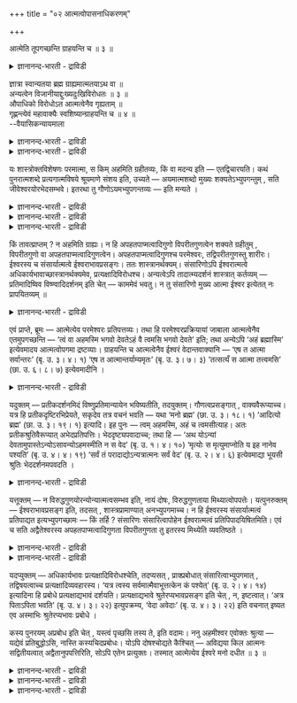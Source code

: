 +++
title = "०२ आत्मत्वोपासनाधिकरणम्"

+++

आत्मेति तूपगच्छन्ति ग्राहयन्ति च ॥ ३ ॥  
<details><summary>ज्ञानानन्द-भारती - द्राविडी</summary>

आत्मेदि तूबगच्चन्दि क्राहयन्दि स ॥ ३ ॥
</details>

ज्ञात्रा स्वान्यतया ब्रह्म ग्राह्यमात्मतयाऽथ वा ॥  
अन्यत्वेन विजानीयाद्दुःख्यदुःखिविरोधतः ॥ ३ ॥  
औपाधिको विरोधोऽत आत्मत्वेनैव गृह्यताम् ॥  
गृह्णन्त्येवं महावाक्यैः स्वशिष्यान्ग्राहयन्ति च ॥ ४ ॥  
--वैयासिकन्यायमाला

<details><summary>ज्ञानानन्द-भारती - द्राविडी</summary>

अऱिगिऱवऩाल् पिरह्ममाऩदु तऩ्ऩैविड वेऱाऩदाग किरहिक्क वेण्डुमा? अल्लदु ताऩ् ऎऩ्ऱेया? (ताऩ्) तुक्क मुळ्ळवऩ् (पिरह्मम्) तुक्कमऱ्ऱदु ऎऩ्ऱु विरोदमिरुप्पदाल् वेऱागत् ताऩ् अऱिय वेण्डुम्।
</details>

<details><summary>ज्ञानानन्द-भारती - द्राविडी</summary>

विरोदम् उबादिगळाल् सॆय्यप्पट्टदु। आगैयाल्, ताऩ् ऎऩ्ऱे ताऩ् किरहिक्क वेण्डुम्। इव्विदमे (ञाऩिगळ्) अऱिगिऱार्गळ्। महा वाक्कियङ्गळिऩाल् तङ्गळ् शिष्यर्गळैयुम् किरहिक्कुम्बडिच् चॆय्गिऱार्गळ्।
</details>

यः शास्त्रोक्तविशेषणः परमात्मा, स किम् अहमिति ग्रहीतव्यः, किं वा मदन्य इति — एतद्विचारयति। कथं पुनरात्मशब्दे प्रत्यगात्मविषये श्रूयमाणे संशय इति, उच्यते — अयमात्मशब्दो मुख्यः शक्यतेऽभ्युपगन्तुम् , सति जीवेश्वरयोरभेदसम्भवे। इतरथा तु गौणोऽयमभ्युपगन्तव्यः — इति मन्यते ।

<details><summary>ज्ञानानन्द-भारती - द्राविडी</summary>

(प्रह्मस्वरूबत्तै तऩ्ऩैक्काट्टिलुम् वेऱाग अऱियवेण्डुमो, अल्लदु तऩदु आत्म स्वरूबमाग अऱिय वेण्डुमा ऎऩ्ऱु सन्देहम्। जीवऩ् तुक्कमुळ्ळवऩागवुम्, पिरह्मम् तुक्कमिल्लामलु मिरुप्पदऩ् मूलम् ऒऩ्ऱुक्कॊऩ्ऱु विरोदमिरुप्पदाल् पिरह्मत्तै तऩ्ऩैक् काट्टिलुम् वेऱागत्ताऩ् अऱिय वेण्डुम्। तऩ् स्वरूबमाग अऱियक्कूडादु ऎऩ्ऱु पूर्वबक्षम्।
</details>

<details><summary>ज्ञानानन्द-भारती - द्राविडी</summary>

जीवऩ् उण्मैयिल् पिरह्म स्वरूबम्दाऩ्। तुक्कम् मुदलियवै अन्दक्करणमॆऩ्ऩुम् उबादियाल् एऱ्पट्टदु। अदु वास्तवमल्ल। उण्मैयाग विरोदमिल्लाददाल् पिरह्मत्तै आत्म स्वरूबमागत् ताऩ् अऱियवेण्डुम्। तऩ्ऩैक् काट्टिलुम् वेऱाग अऱियक्कूडादु। महावाक्यङ्गळ् पिरह्मत्तै आत्मावा कवे उबदेसिक्किऩ्ऱऩ। पिरह्म वित्तुक्कळ् तम् शिष्यर्गळुक्कु आत्म स्वरूबमागत्ताऩ् पिरह्मत्तै उबदेसिक्किऱार्गळ् ऎऩ्ऱु सित्तान्दम्)।
</details>

<details><summary>ज्ञानानन्द-भारती - द्राविडी</summary>

सास्तिरत्तिल् सॊल्लप्पट्ट विसेषणङ्गळै युडैय परमात्मा ऎवरो, अवर् “नाऩ्” ऎऩ्ऱु अऱिन्दु कॊळ्ळ वेण्डियवरा, अल्लदु "ऎऩ्ऩैविड वेऱु” ऎऩ्ऱु अऱिन्दु कॊळ्ळवेण्डियवरा, ऎऩ्ऱ इदै विसारिक्किऱार्। उळ्ळेयिरुक्कुम् आत्मावै विषयमा युळ्ळ “आत्मा” ऎऩ्ऱ वार्त्तै केट्कप्पडुवदिल् ऎप्पडि सन्देहम् ऎऩ्ऱाल्? सॊल्गिऱोम्। जीवऩुम्, ईसुवरऩुम् वेऱऩ्ऩियिल् इरुक्क मुडियुमेयाऩाल् इन्द “आत्मा” ऎऩ्ऱ वार्त्तै मुक्कियमाऩ अर्त्तत्तिल् सॊल्लप् पट्टदाग ऒप्पुक् कॊळ्ळमुडियुम्; इल्लैयाऩाल् कौणम् ऎऩ्ऱुदाऩ् अङ्गीगरिक्कवेण्डुम्; ऎऩ्ऱु निऩैक्किऱाऩ्।
</details>

किं तावत्प्राप्तम् ? न अहमिति ग्राह्यः। न हि अपहतपाप्मत्वादिगुणो विपरीतगुणत्वेन शक्यते ग्रहीतुम् , विपरीतगुणो वा अपहतपाप्मत्वादिगुणत्वेन। अपहतपाप्मत्वादिगुणश्च परमेश्वरः, तद्विपरीतगुणस्तु शारीरः। ईश्वरस्य च संसार्यात्मत्वे ईश्वराभावप्रसङ्गः। ततः शास्त्रानर्थक्यम्। संसारिणोऽपि ईश्वरात्मत्वे अधिकार्यभावाच्छास्त्रानर्थक्यमेव, प्रत्यक्षादिविरोधश्च। अन्यत्वेऽपि तादात्म्यदर्शनं शास्त्रात् कर्तव्यम् — प्रतिमादिष्विव विष्ण्वादिदर्शनम् इति चेत् — काममेवं भवतु। न तु संसारिणो मुख्य आत्मा ईश्वर इत्येतत् नः प्रापयितव्यम् ॥

<details><summary>ज्ञानानन्द-भारती - द्राविडी</summary>

पूर्वबक्षम्: ऎदु न्यायम्? "नाऩ्” ऎऩ्ऱु किरहिक्कक्कूडादु। "ऎव्विद पाबमुमऱ्ऱदु" मुदलाऩ कुणङ्गळोडु कूडिऩवरै नेर्माऱाऩ कुणत्तोडु कूडिऩवराग किरहिप्पदु मुडियादु। नेर्माऱाऩ कुणत् तोडु कूडिऩ वरैयुम् ऎव्विद पाबमुमऱ्ऱदु मुदलाऩ कुणमुळ्ळवराग किरहिक्क मुडियादु। ऎव्विद तोषमु मऱ्ऱदु मुदलाऩ कुणङ्गळोडु कूडिऩवर् परमेसुवरऩ्। अदऱ्कु नेर् विबरीद कुणङ्गळोडु कूडिऩदुवो सरीरत्तिलुळ्ळ आत्मा। ईसुवरऩुक्कु संसारियायिरुक्कुम् आत्मत्तऩ्मैयॆऩ्ऱाल्, ईसुवरऩै इल्लैयॆऩ्ऱु एऱ्पट्टुविडुम्। अदिऩाल् सास्तिरम् पिरयोजऩमऱ्ऱ तागुम्। संसारिक्कु ईसुवरऩायिरुक्कुम् तऩ्मैयॆऩ् ऱाल्, अदिगारियेयिल्लाददिऩाल्, सास्तिरम् पिरयोजऩ मऱ्ऱदेयागुम्। इदुबिरत्यक्षम् मुदलियदऱ्कु विरोदमुम्गूड वेऱाग इरुन्द पोदिलुम् पिरदिमै मुदलियदु कळिल् विष्णु मुदलाऩवर्गळै पाविप्पदु पोल्, ऒऩ्ऱाग पाविप्पदुदाऩ् सास्तिरत्तिऩाल् सॆय्यत् तगुन्ददु ऎऩ्ऱु वेण्डुमाऩाल् इरुक्कट्टुम्। ऎप्पडियुम् संसारियिऩ् मुक्कियमाऩ आत्मा ईसुवरऩ् ऎऩ्ऱ इदु मात्तिरम् एऱ्पट् टुविडक्कूडादु। इव्विदम् वरुम् पोदु सॊल्गिऱोम्।
</details>

एवं प्राप्ते, ब्रूमः — आत्मेत्येव परमेश्वरः प्रतिपत्तव्यः। तथा हि परमेश्वरप्रक्रियायां जाबाला आत्मत्वेनैव एतमुपगच्छन्ति — ‘त्वं वा अहमस्मि भगवो देवतेऽहं वै त्वमसि भगवो देवते’ इति; तथा अन्येऽपि ‘अहं ब्रह्मास्मि’ इत्येवमादय आत्मत्वोपगमा द्रष्टव्याः। ग्राहयन्ति च आत्मत्वेनैव ईश्वरं वेदान्तवाक्यानि — ‘एष त आत्मा सर्वान्तरः’ (बृ. उ. ३। ४। १) ‘एष त आत्मान्तर्याम्यमृतः’ (बृ. उ. ३। ७। ३) ‘तत्सत्यँ स आत्मा तत्त्वमसि’ (छा. उ. ६। ८। ७) इत्येवमादीनि ।

<details><summary>ज्ञानानन्द-भारती - द्राविडी</summary>

समादाऩम्: आत्मा ऎऩ्ऱे ताऩ् परमेसुवरऩ् अऱियप्पडवेण्डुम्। अप्पडिये परमेसुवर विषयमाग सॊल्लुम्बोदु, जाबालर्गळ् इवरै आत्मावागत्ताऩ् अऱिगिऱार्गळ्। "महिमैयुळ्ळ तेवदैये! नीराग नाऩ् इरुक्किऱेऩ्। हे तेवदे, नाऩाग नीर् इरुक्किऱीर्” अप्पडिये मऱ्ऱदाऩ “नाऩ् पिरह्ममायिरुक्किऱेऩ्” ऎऩ्बदु मुदलाऩ आत्मावाग अऱियवेण्डियदॆऩ्बदु कळैयुम् पार्त्तुक् कॊळ्ळवुम्। उबनिषत् वाक्कियङ् गळुम् ईसुवरऩै आत्मावागवे उबदेसिक्किऩ्ऱऩ। "ऎल्लावऱ्ऱिऱ्कुम् उळ्ळेयिरुक्किऱ इवर् उऩ् आत्मा" (पिरुहत्।III-४-१), "इन्द अन्दर्यामियाय् इऱप्पऱ्ऱवरायि रुप्पवर् उऩ् आत्मा" (पिरुहत्।III-७-३), “अदु सत्यम्। अवर् आत्मा, अदुवे नी" (सान्।IV-८-७) ऎऩ्बदु मुदलियवैगळ्।
</details>

यदुक्तम् — प्रतीकदर्शनमिदं विष्णुप्रतिमान्यायेन भविष्यतीति, तदयुक्तम्। गौणत्वप्रसङ्गात् , वाक्यवैरूप्याच्च। यत्र हि प्रतीकदृष्टिरभिप्रेयते, सकृदेव तत्र वचनं भवति — यथा ‘मनो ब्रह्म’ (छा. उ. ३। १८। १) ‘आदित्यो ब्रह्म’ (छा. उ. ३। १९। १) इत्यादि। इह पुनः — त्वम् अहमस्मि, अहं च त्वमसीत्याह। अतः प्रतीकश्रुतिवैरूप्यात् अभेदप्रतिपत्तिः। भेददृष्ट्यपवादाच्च; तथा हि — ‘अथ योऽन्यां देवतामुपास्तेऽन्योऽसावन्योऽहमस्मीति न स वेद’ (बृ. उ. १। ४। १०) ‘मृत्योः स मृत्युमाप्नोति य इह नानेव पश्यति’ (बृ. उ. ४। ४। १९) ‘सर्वं तं परादाद्योऽन्यत्रात्मनः सर्वं वेद’ (बृ. उ. २। ४। ६) इत्येवमाद्या भूयसी श्रुतिः भेददर्शनमपवदति ।

<details><summary>ज्ञानानन्द-भारती - द्राविडी</summary>

विष्णुवै पिरदिमैयिल् पाविक्किऱ नियायप्पडि इदुवुम् पिरदीगत्तिल् पावऩैयागुम् ऎऩ्ऱु ऎदु सॊल्लप्पट्टदो, अदु पॊरुन्दादु, कौणत्तऩ्मै एऱ्पट्टु विडुमाऩदिऩाल् वाक्कियमुम् वेऱु विदमायिरुप्पदाल्। ऎन्दविडत्तिल् पिरदीग पावऩै अबिप्पिरायप्पडुगिऱदो, अन्दविडत्तिल् ऒरु तडवै ताऩ् वसऩम् इरुक्कुम्, "मऩस् पिरह्मम्” (सान्।II-१८-१) “आदित्यऩ् पिरह्मम्" (सान्।III-१९-१) ऎऩ्बदु मुदलाऩदु पोल इङ्गेयो "नीयाग नाऩ् इरुक्किऱेऩ्। नाऩाग नी इरुक्किऱाय्" ऎऩ्ऱु (इरण्डु विदमागवुम्) सॊल्लि यिरुक्किऱदु; आगैयाल् पिरदीग वाक्कियत्तिऱ्कु वेऱायि रुप्पदाल् वेऱ्ऱुमैयऱ्ऱदॆऩ्ऱे अऱिवु एऱ्पड वेण्डुम्। वेऱ्ऱुमैप् पार्वैयै तडुत्तिरुप्पदि ऩालुम्; “ऎवऩ् अवर् वेऱु, नाऩ् वेऱु ऎऩ्ऱु तेवदैयै वेऱाग उबासिक्किऱाऩो, अवऩ् अऱिय विल्लै” (पिरुहत्।१;४१०) "ऎवऩ् इदऩ् विषयत्तिल् पलबोल पार्क्किऱाऩो, अवऩ् मरणत्तिलिरुन्दु मरणत्तैयडैगिऱाऩ्" (पिरुहत्।IV-४-१९; कड।IV-१०) “ऎवऩ् तऩ्ऩैक् काट्टिलुम् वेऱाग ऎल्ला वऱ्ऱैयुम् अऱिगिऱाऩो, अवऩै अन्द ऎल्लाम् विलक् किविडुम्” (पिरुहत्।IV-५-७) इदु मुदलाऩ एराळमाऩ पेद वाक्कियङ्गळ् पेद तर्सऩत्तै निन्दिक्किऩ्ऱऩ।
</details>

यत्तूक्तम् — न विरुद्धगुणयोरन्योन्यात्मत्वसम्भव इति, नायं दोषः, विरुद्धगुणताया मिथ्यात्वोपपत्तेः। यत्पुनरुक्तम् — ईश्वराभावप्रसङ्ग इति, तदसत् , शास्त्रप्रामाण्यात् अनभ्युपगमाच्च। न हि ईश्वरस्य संसार्यात्मत्वं प्रतिपाद्यत इत्यभ्युपगच्छामः — किं तर्हि ? संसारिणः संसारित्वापोहेन ईश्वरात्मत्वं प्रतिपिपादयिषितमिति। एवं च सति अद्वैतेश्वरस्य अपहतपाप्मत्वादिगुणता विपरीतगुणता तु इतरस्य मिथ्येति व्यवतिष्ठते ।

<details><summary>ज्ञानानन्द-भारती - द्राविडी</summary>

नेर्विरोदमायुळ्ळ कुणङ्गळैयुडैयदुगळिल् (ईसुवरऩ् जीवऩ्) ऒऩ्ऱु मऱ्ऱॊऩ्ऱिऩ् स्वरूबमा यिरुप्पदु सम्बविक्कादु ऎऩ्ऱु सॊल्लप्पट्टदे अदु तोषमागादु। विरुत्तमाऩ कुणमुळ्ळदॆऩ्बदु मित्यैयायिरुप्पदाल्
</details>

<details><summary>ज्ञानानन्द-भारती - द्राविडी</summary>

ईसुवरऩेयिल्लामल् पोय्विडुमॆऩ् सॊऩ्ऩदुम् सरियल्ल सास्तिरत्तिऱ्कु पिरामाण्यमिरुप् पदिऩालुम् (नी सॊल्गिऱबडि) ऒप्पुक्कॊळ्ळाददिऩालुम्, ईसुवरऩुक्कु संसारियिऩ् स्वरूबमायिरुक्कुम् तऩ्मै युण्डु ऎऩ्ऱु नाम् ऒप्पुक्कॊळ्ळविल्लै। पिऩ्ऩे संसारिक्कु संसारत् तऩ्मैयै विलक्किऩाल् ईसुवरऩायिरुक्कुम् तऩ्मै उण्डॆऩ्ऱु ताऩ् पिरदिबादिक्क उत्तेसिप्पदु इव्विदमाग इरण्डऱ्ऱ ईसुवरऩुक्कु तोषमऩ्ऩियिलिरुक्किऱदु मुदलाऩ कुणङ्गळोडु कूडियिरुत्तल्, मऱ्ऱवऩुक्कुगो (जीवऩुक्कु) विबरीदगुणमुळ्ळदॆऩ्बदु मित्यै ऎऩ्ऱु एऱ्पडुगिऱदु।
</details>

यदप्युक्तम् — अधिकार्यभावः प्रत्यक्षादिविरोधश्चेति, तदप्यसत् , प्राक्प्रबोधात् संसारित्वाभ्युपगमात् , तद्विषयत्वाच्च प्रत्यक्षादिव्यवहारस्य। ‘यत्र त्वस्य सर्वमात्मैवाभूत्तत्केन कं पश्येत्’ (बृ. उ. २। ४। १४) इत्यादिना हि प्रबोधे प्रत्यक्षाद्यभावं दर्शयति। प्रत्यक्षाद्यभावे श्रुतेरप्यभावप्रसङ्ग इति चेत् , न, इष्टत्वात्। ‘अत्र पिताऽपिता भवति’ (बृ. उ. ४। ३। २२) इत्युपक्रम्य, ‘वेदा अवेदाः’ (बृ. उ. ४। ३। २२) इति वचनात् इष्यत एव अस्माभिः श्रुतेरप्यभावः प्रबोधे ।

कस्य पुनरयम् अप्रबोध इति चेत् , यस्त्वं पृच्छसि तस्य ते, इति वदामः। ननु अहमीश्वर एवोक्तः श्रुत्या — यद्येवं प्रतिबुद्धोऽसि, नास्ति कस्यचिदप्रबोधः। योऽपि दोषश्चोद्यते कैश्चित् — अविद्यया किल आत्मनः सद्वितीयत्वात् अद्वैतानुपपत्तिरिति, सोऽपि एतेन प्रत्युक्तः। तस्मात् आत्मेत्येव ईश्वरे मनो दधीत ॥ ३ ॥

<details><summary>ज्ञानानन्द-भारती - द्राविडी</summary>

(सास्तिरत्तिऱ्कु) अदिगारियेयिल्लामल् पोय् विडुमॆऩ्ऱुम्, पिरत्यक्षम् मुदलियदिऱ्कु विरोद मॆऩ्ऱुम् सॊल्लप्पट्टदे अदुवुम् सरियल्ल। ञाऩम् एऱ्पडुवदऱ्कु मुऩ् संसारित्तऩ्मै ऒप्पुक् कॊळ्ळप् पडुगिऱबडियाल्; अवऩ् (संसारि) विषयमागवे ताऩ् पिरत्यक्षम् मुदलिय व्यवहारङ्गळ् एऱ्पट्टिरुप्पदि ऩालुम्। “इवऩुक्कु ऎन्द निलैयिल् ऎल्लाम् आत्मादाऩ् ऎऩ्ऱु एऱ्पडुमो, अप्पॊऴुदु ऎदैक्कॊण्डु ऎदै पार्प्पाऩ्” (पिरुहत्।II-४-१४) इदु मुदलाऩ वाक्कियत् तिऩाल् ञाऩमेऱ्पट्टु विट्टाल् पिरत्यक्षम् मुदलियदिऩ् इल्लामैयै काट्टुगिऱदु (वेदम्)।
</details>

<details><summary>ज्ञानानन्द-भारती - द्राविडी</summary>

पिरत्यक्षम् मुदलियदु इल्लैयॆऩ्ऱाल् वेदमुम् इल्लैयॆऩ्ऱु एऱ्पट्टुविडुमेयॆऩ्ऱाल्, अप्पडियल्ल, सम्मदमेयाऩबडियाल्, “इङ्गु तगप्पऩ् तगप्पऩिल्लै” (पिरुहत्।IV-३-२२) ऎऩ्ऱु आरम्बित्तु "वेदङ्गळ् वेदङ्गळिल्लै” (पिरुहत्। IV-३-२३) ऎऩ्ऱु सॊल्लियिरुक्कुम् वसऩत्तिऩाल्, ञाऩदसैयिल् वेदत्तिऱ्कुक्कूड इल्लामै ऎङ्गळाल् ऒप्पुक्कॊळ्ळ वेबडुगिऱदु।
</details>

<details><summary>ज्ञानानन्द-भारती - द्राविडी</summary>

इन्द अऱियामै यारुक्कुत्ताऩ् ऎऩ्ऱु केट्टाल् “ऎन्द नी केट्किऱायो, अन्द उऩक्कु” ऎऩ्ऱु सॊल्गिऱोम्। “नाऩ् ईसुवरऩ् ऎऩ्ऱे वेदत्ताल् सॊल्लप्पडविल्लैया?”, ऎऩ्ऱाल् "इव्विदम् अऱिन्दु विट्टवऩाग नी इरुन्दायाऩाल् अऱियामै यारुक्कुम् इल्लैदाऩ्”। सिल पेर्गळाल् अवित्यैयिऩाल् तऩक्कु इरण्डावदुळ्ळ तऩ्मैयिरुप्पदाल् इरण्डावदऱ्ऱ तऩ्मै पॊरुन्दादु ऎऩ्ऱ ऎन्द तोषम् सॊल्लप् पडुगिऱदो, अदुवुम् इदिऩाल् पदिल् सॊल्लप्पट्टु विट्टदु। ‘आगैयाल्, आत्मा ऎऩ्ऱु ताऩ् ईसुवरऩि टत्तिल् मऩसै वैक्कवेण्डुम्।
</details>

